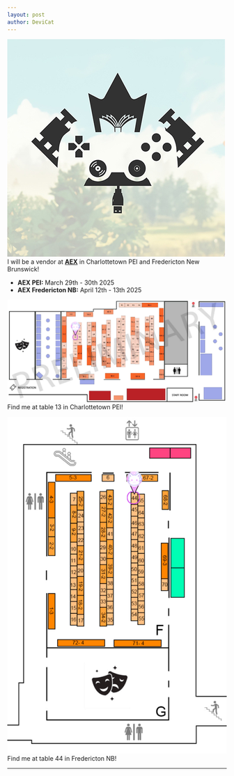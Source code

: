 ```yaml
---
layout: post
author: DeviCat
---
```


![](/img/AEX_Banner.jpg)
I will be a vendor at **[AEX](https://atlanticexpo.ca/)** in Charlottetown PEI and Fredericton New Brunswick!

<!--card-->

- **AEX PEI:** March 29th &#45; 30th 2025
- **AEX Fredericton NB:** April 12th &#45; 13th 2025

![](/img/aexpei_map.png)
Find me at table 13 in Charlottetown PEI!

![](/img/aexfred_map.png)
Find me at table 44 in Fredericton NB!

---
